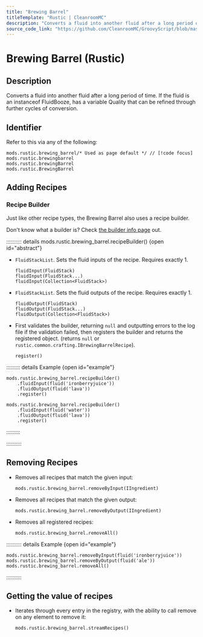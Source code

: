 ```yaml
---
title: "Brewing Barrel"
titleTemplate: "Rustic | CleanroomMC"
description: "Converts a fluid into another fluid after a long period of time. If the fluid is an instanceof FluidBooze, has a variable Quality that can be refined through further cycles of conversion."
source_code_link: "https://github.com/CleanroomMC/GroovyScript/blob/master/src/main/java/com/cleanroommc/groovyscript/compat/mods/rustic/BrewingBarrel.java"
---
```


# Brewing Barrel (Rustic)

## Description

Converts a fluid into another fluid after a long period of time. If the fluid is an instanceof FluidBooze, has a variable Quality that can be refined through further cycles of conversion.

## Identifier

Refer to this via any of the following:

```groovy:no-line-numbers {1}
mods.rustic.brewing_barrel/* Used as page default */ // [!code focus]
mods.rustic.brewingbarrel
mods.rustic.brewingBarrel
mods.rustic.BrewingBarrel
```


## Adding Recipes

### Recipe Builder

Just like other recipe types, the Brewing Barrel also uses a recipe builder.

Don't know what a builder is? Check [the builder info page](../../groovy/builder.md) out.

:::::::::: details mods.rustic.brewing_barrel.recipeBuilder() {open id="abstract"}
- `FluidStackList`. Sets the fluid inputs of the recipe. Requires exactly 1.

    ```groovy:no-line-numbers
    fluidInput(FluidStack)
    fluidInput(FluidStack...)
    fluidInput(Collection<FluidStack>)
    ```

- `FluidStackList`. Sets the fluid outputs of the recipe. Requires exactly 1.

    ```groovy:no-line-numbers
    fluidOutput(FluidStack)
    fluidOutput(FluidStack...)
    fluidOutput(Collection<FluidStack>)
    ```

- First validates the builder, returning `null` and outputting errors to the log file if the validation failed, then registers the builder and returns the registered object. (returns `null` or `rustic.common.crafting.IBrewingBarrelRecipe`).

    ```groovy:no-line-numbers
    register()
    ```

::::::::: details Example {open id="example"}
```groovy:no-line-numbers
mods.rustic.brewing_barrel.recipeBuilder()
    .fluidInput(fluid('ironberryjuice'))
    .fluidOutput(fluid('lava'))
    .register()

mods.rustic.brewing_barrel.recipeBuilder()
    .fluidInput(fluid('water'))
    .fluidOutput(fluid('lava'))
    .register()
```

:::::::::

::::::::::

## Removing Recipes

- Removes all recipes that match the given input:

    ```groovy:no-line-numbers
    mods.rustic.brewing_barrel.removeByInput(IIngredient)
    ```

- Removes all recipes that match the given output:

    ```groovy:no-line-numbers
    mods.rustic.brewing_barrel.removeByOutput(IIngredient)
    ```

- Removes all registered recipes:

    ```groovy:no-line-numbers
    mods.rustic.brewing_barrel.removeAll()
    ```

:::::::::: details Example {open id="example"}
```groovy:no-line-numbers
mods.rustic.brewing_barrel.removeByInput(fluid('ironberryjuice'))
mods.rustic.brewing_barrel.removeByOutput(fluid('ale'))
mods.rustic.brewing_barrel.removeAll()
```

::::::::::

## Getting the value of recipes

- Iterates through every entry in the registry, with the ability to call remove on any element to remove it:

    ```groovy:no-line-numbers
    mods.rustic.brewing_barrel.streamRecipes()
    ```
